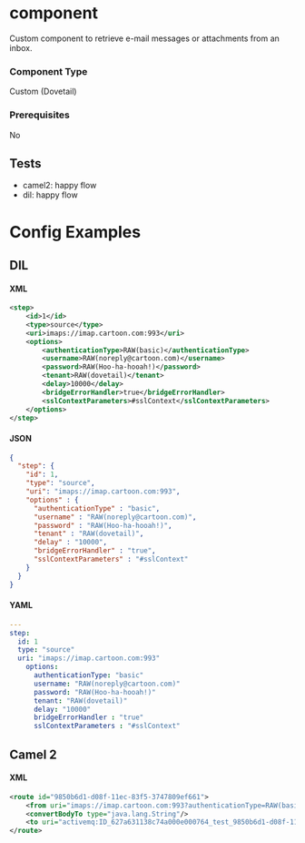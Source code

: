 # component

Custom component to retrieve e-mail messages or attachments from an inbox.

### Component Type

Custom (Dovetail)

### Prerequisites

No

## Tests

- camel2: happy flow
- dil: happy flow

# Config Examples

## DIL

#### XML

```xml
<step>
    <id>1</id>
    <type>source</type>
    <uri>imaps://imap.cartoon.com:993</uri>
    <options>
        <authenticationType>RAW(basic)</authenticationType>
        <username>RAW(noreply@cartoon.com)</username>
        <password>RAW(Hoo-ha-hooah!)</password>
        <tenant>RAW(dovetail)</tenant>
        <delay>10000</delay>
        <bridgeErrorHandler>true</bridgeErrorHandler>
        <sslContextParameters>#sslContext</sslContextParameters>
    </options>
</step>
```

#### JSON

```json
{
  "step": {
    "id": 1,
    "type": "source",
    "uri": "imaps://imap.cartoon.com:993",
    "options" : {
      "authenticationType" : "basic",
      "username" : "RAW(noreply@cartoon.com)",
      "password" : "RAW(Hoo-ha-hooah!)",
      "tenant" : "RAW(dovetail)",
      "delay" : "10000",
      "bridgeErrorHandler" : "true",
      "sslContextParameters" : "#sslContext"
    }
  }
}
```

#### YAML

```yaml
---
step:
  id: 1
  type: "source"
  uri: "imaps://imap.cartoon.com:993"
    options:
      authenticationType: "basic"
      username: "RAW(noreply@cartoon.com)"
      password: "RAW(Hoo-ha-hooah!)"
      tenant: "RAW(dovetail)"
      delay: "10000"
      bridgeErrorHandler : "true"
      sslContextParameters : "#sslContext"
```

## Camel 2

#### XML

```xml
<route id="9850b6d1-d08f-11ec-83f5-3747809ef661">
    <from uri="imaps://imap.cartoon.com:993?authenticationType=RAW(basic)&amp;username=RAW(noreply@cartoon.com)&amp;password=RAW(Hoo-ha-hooah!)&amp;tenant=RAW(dovetail)&amp;delay=10000&amp;bridgeErrorHandler=true&amp;sslContextParameters=#sslContext"/>
    <convertBodyTo type="java.lang.String"/>
    <to uri="activemq:ID_627a631138c74a000e000764_test_9850b6d1-d08f-11ec-83f5-3747809ef661?timeToLive=86400000"/>
</route>
```



